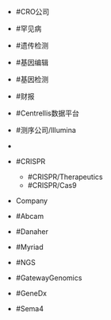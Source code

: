 - #CRO公司

- #罕见病

- #遗传检测
- #基因编辑 
- #基因检测

- #财报


- #Centrellis数据平台

- #测序公司/Illumina
- 
- #CRISPR 
    - #CRISPR/Therapeutics 
    - #CRISPR/Cas9 
- Company
- #Abcam 
- #Danaher 
- #Myriad 
- #NGS 
- #GatewayGenomics 
-  #GeneDx
-  #Sema4
